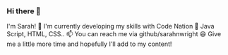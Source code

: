 ### Hi there 👋

<!--
**sarahnwright/sarahnwright** is a ✨ _special_ ✨ repository because its `README.md` (this file) appears on your GitHub profile.

Here are some ideas to get you started:

- 🔭 I’m currently working on ...
- 🌱 I’m currently learning ...
- 👯 I’m looking to collaborate on ...
- 🤔 I’m looking for help with ...
- 💬 Ask me about ...
- 📫 How to reach me: ...
- 😄 Pronouns: ...
- ⚡ Fun fact: ...
-->

I'm Sarah! 🔭 I'm currently developing my skills with Code Nation
🌱 Java Script, HTML, CSS.. 
📫 You can reach me via github/sarahnwright
😄 Give me a little more time and hopefully I'll add to my content!
